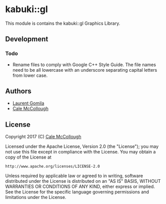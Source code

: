 # kabuki::gl
This module is contains the kabuki::gl Graphics Library.

## Development

### Todo
* Rename files to comply with Google C++ Style Guide.
   The file names need to be all lowercase with an underscore separating capital
   letters from lower case.

## Authors
* [Laurent Gomila](laurent@sfml-dev.org)
* [Cale McCollough](https://calemccollough.github.io)

## License
Copyright 2017 (C) [Cale McCollough](mailto:calemccollough@gmail.com)

Licensed under the Apache License, Version 2.0 (the "License");
you may not use this file except in compliance with the License.
You may obtain a copy of the License at

    http://www.apache.org/licenses/LICENSE-2.0

Unless required by applicable law or agreed to in writing, software
distributed under the License is distributed on an "AS IS" BASIS,
WITHOUT WARRANTIES OR CONDITIONS OF ANY KIND, either express or implied.
See the License for the specific language governing permissions and
limitations under the License.
